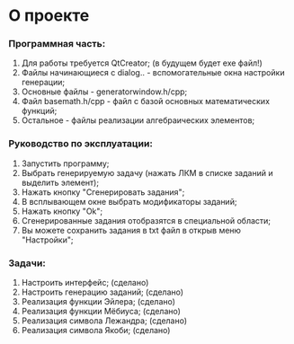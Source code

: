 # О проекте

### Программная часть:
1) Для работы требуется QtCreator; (в будущем будет exe файл!)
2) Файлы начинающиеся с dialog.. - вспомогательные окна настройки генерации;
3) Основные файлы - generatorwindow.h/cpp;
4) Файл basemath.h/cpp - файл с базой основных математических функций;
5) Остальное - файлы реализации алгебраических элементов;
### Руководство по эксплуатации:
1) Запустить программу;
2) Выбрать генерируемую задачу (нажать ЛКМ в списке заданий и выделить элемент);
3) Нажать кнопку "Сгенерировать задания";
4) В всплывающем окне выбрать модификаторы заданий;
5) Нажать кнопку "Ok";
6) Сгенерированные задания отобразятся в специальной области;
7) Вы можете сохранить задания в txt файл в открыв меню "Настройки";
### Задачи:
1) Настроить интерфейс; (сделано)
2) Настроить генерацию заданий; (сделано)
3) Реализация функции Эйлера; (сделано)
4) Реализация функции Мёбиуса; (сделано)
5) Реализация символа Лежандра; (сделано)
5) Реализация символа Якоби; (сделано)
